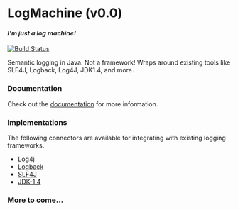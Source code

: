 # LogMachine (v0.0)
#### *I'm just a log machine!*

[![Build Status](https://travis-ci.org/UnquietCode/LogMachine.png)](https://travis-ci.org/UnquietCode/LogMachine)

Semantic logging in Java. Not a framework!
Wraps around existing tools like SLF4J, Logback, Log4J, JDK1.4, and more.

### Documentation
Check out the [documentation](http://unquietcode.github.io/LogMachine) for more information.

### Implementations
The following connectors are available for integrating with existing logging frameworks.

* [Log4j](https://github.com/UnquietCode/LogMachine/tree/master/lm-via-log4j)
* [Logback](https://github.com/UnquietCode/LogMachine/tree/master/lm-via-logback)
* [SLF4J](https://github.com/UnquietCode/LogMachine/tree/master/lm-via-slf4j)
* [JDK-1.4](https://github.com/UnquietCode/LogMachine/tree/master/lm-via-jdk14)

### More to come...
